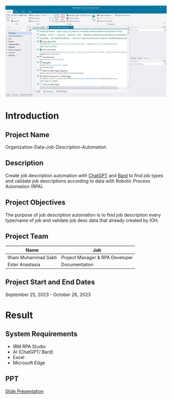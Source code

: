 ![IBM RPA Studio](./images/IBM%20RPA%20Studio.png)

# Introduction
## Project Name  
Organization-Data-Job-Description-Automation

## Description 
Create job description automation with [ChatGPT](chat.openai.com) and [Bard](https://bard.google.com/) to find job types and validate job descriptions according to data with Robotic Process Automation (RPA).

## Project Objectives
The purpose of job description automation is to find job description every type/name of job and validate job desc data that already created by IOH.

## Project Team
| Name | Job | 
| --- | --- |
| Ilham Muhammad Sakti | Project Manager & RPA Developer |
| Ester Anastasia | Documentation |

## Project Start and End Dates
September 25, 2023 - October 26, 2023


# Result
## System Requirements
- IBM RPA Studio
- AI (ChatGPT/ Bard)
- Excel
- Microsoft Edge

## PPT 
[Slide Presentation](https://www.canva.com/design/DAF8AC8xC-k/iK_SlbrZORIdasUcadv33Q/edit?utm_content=DAF8AC8xC-k&utm_campaign=designshare&utm_medium=link2&utm_source=sharebutton)
